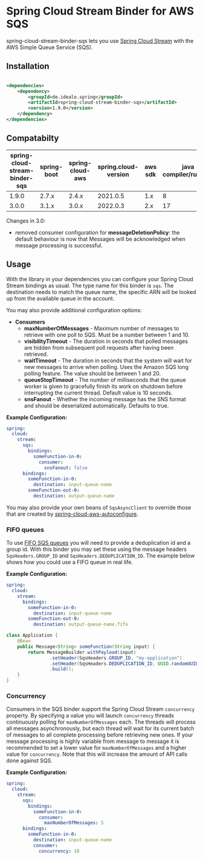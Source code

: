 # Spring Cloud Stream Binder for AWS SQS

spring-cloud-stream-binder-sqs lets you use [Spring Cloud Stream](https://spring.io/projects/spring-cloud-stream) with
the AWS Simple Queue Service (SQS).

## Installation

```xml

<dependencies>
    <dependency>
        <groupId>de.idealo.spring</groupId>
        <artifactId>spring-cloud-stream-binder-sqs</artifactId>
        <version>1.9.0</version>
    </dependency>
</dependencies>
```

## Compatabilty

| spring-cloud-stream-binder-sqs | spring-boot | spring-cloud-aws | spring.cloud-version | aws sdk | java compiler/runtime |
|--------------------------------|-------------|------------------|----------------------|---------|-----------------------|
| 1.9.0                          | 2.7.x       | 2.4.x            | 2021.0.5             | 1.x     | 8                     |
| 3.0.0                          | 3.1.x       | 3.0.x            | 2022.0.3             | 2.x     | 17                    |

Changes in 3.0:

* removed consumer configuration for **messageDeletionPolicy**: the default behaviour is now that Messages will be
  acknowledged when message processing is successful.

## Usage

With the library in your dependencies you can configure your Spring Cloud Stream bindings as usual. The type name for
this binder is `sqs`. The destination needs to match the queue name, the specific ARN will be looked up from the
available queue in the account.

You may also provide additional configuration options:

- **Consumers**
    - **maxNumberOfMessages** - Maximum number of messages to retrieve with one poll to SQS. Must be a number between 1
      and 10.
    - **visibilityTimeout** - The duration in seconds that polled messages are hidden from subsequent poll requests
      after having been retrieved.
    - **waitTimeout** - The duration in seconds that the system will wait for new messages to arrive when polling. Uses
      the Amazon SQS long polling feature. The value should be between 1 and 20.
    - **queueStopTimeout** - The number of milliseconds that the queue worker is given to gracefully finish its work on
      shutdown before interrupting the current thread. Default value is 10 seconds.
    - **snsFanout** - Whether the incoming message has the SNS format and should be deserialized automatically. Defaults
      to true.

**Example Configuration:**

```yaml
spring:
  cloud:
    stream:
      sqs:
        bindings:
          someFunction-in-0:
            consumer:
              snsFanout: false
      bindings:
        someFunction-in-0:
          destination: input-queue-name
        someFunction-out-0:
          destination: output-queue-name
```

You may also provide your own beans of `SqsAsyncClient` to override those that are created
by [spring-cloud-aws-autoconfigure](https://github.com/spring-cloud/spring-cloud-aws/tree/master/spring-cloud-aws-autoconfigure).

### FIFO queues

To use [FIFO SQS queues](https://docs.aws.amazon.com/AWSSimpleQueueService/latest/SQSDeveloperGuide/FIFO-queues.html)
you will need to provide a deduplication id and a group id.
With this binder you may set these using the message headers `SqsHeaders.GROUP_ID` and `SqsHeaders.DEDUPLICATION_ID`.
The example below shows how you could use a FIFO queue in real life.

**Example Configuration:**

```yaml
spring:
  cloud:
    stream:
      bindings:
        someFunction-in-0:
          destination: input-queue-name
        someFunction-out-0:
          destination: output-queue-name.fifo
```

```java
class Application {
    @Bean
    public Message<String> someFunction(String input) {
        return MessageBuilder.withPayload(input)
                .setHeader(SqsHeaders.GROUP_ID, "my-application")
                .setHeader(SqsHeaders.DEDUPLICATION_ID, UUID.randomUUID())
                .build();
    }
}
```

### Concurrency

Consumers in the SQS binder support the Spring Cloud Stream `concurrency` property.
By specifying a value you will launch `concurrency`  threads continuously polling for `maxNumberOfMessages` each.
The threads will process all messages asynchronously, but each thread will wait for its current batch of messages to all
complete processing before retrieving new ones.
If your message processing is highly variable from message to message it is recommended to set a lower value
for `maxNumberOfMessages` and a higher value for `concurrency`.
Note that this will increase the amount of API calls done against SQS.

**Example Configuration:**

```yaml
spring:
  cloud:
    stream:
      sqs:
        bindings:
          someFunction-in-0:
            consumer:
              maxNumberOfMessages: 5
      bindings:
        someFunction-in-0:
          destination: input-queue-name
          consumer:
            concurrency: 10
```
